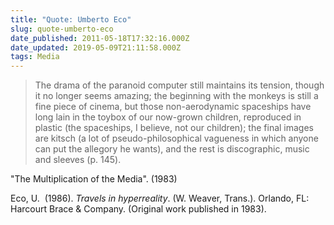 ```yaml
---
title: "Quote: Umberto Eco"
slug: quote-umberto-eco
date_published: 2011-05-18T17:32:16.000Z
date_updated: 2019-05-09T21:11:58.000Z
tags: Media
---
```


> The drama of the paranoid computer still maintains its tension, though it no longer seems amazing; the beginning with the monkeys is still a fine piece of cinema, but those non-aerodynamic spaceships have long lain in the toybox of our now-grown children, reproduced in plastic (the spaceships, I believe, not our children); the final images are kitsch (a lot of pseudo-philosophical vagueness in which anyone can put the allegory he wants), and the rest is discographic, music and sleeves (p. 145).

"The Multiplication of the Media". (1983)

Eco, U.  (1986). *Travels in hyperreality*. (W. Weaver, Trans.). Orlando, FL: Harcourt Brace & Company. (Original work published in 1983).
